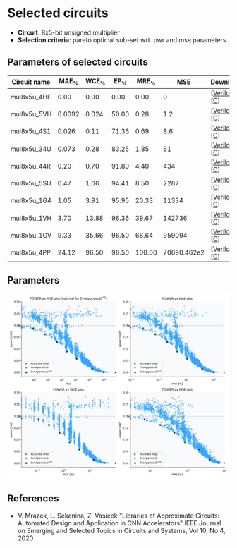 
Selected circuits
===================
 - **Circuit**: 8x5-bit unsigned multiplier
 - **Selection criteria**: pareto optimal sub-set wrt. pwr and mse parameters

Parameters of selected circuits
----------------------------

| Circuit name | MAE<sub>%</sub> | WCE<sub>%</sub> | EP<sub>%</sub> | MRE<sub>%</sub> | MSE | Download |
| --- |  --- | --- | --- | --- | --- | --- | 
| mul8x5u_4HF | 0.00 | 0.00 | 0.00 | 0.00 | 0 |  [[Verilog](mul8x5u_4HF.v)]  [[C](mul8x5u_4HF.c)] |
| mul8x5u_5VH | 0.0092 | 0.024 | 50.00 | 0.28 | 1.2 |  [[Verilog](mul8x5u_5VH.v)]  [[C](mul8x5u_5VH.c)] |
| mul8x5u_4S1 | 0.026 | 0.11 | 71.36 | 0.69 | 8.6 |  [[Verilog](mul8x5u_4S1.v)]  [[C](mul8x5u_4S1.c)] |
| mul8x5u_34U | 0.073 | 0.28 | 83.25 | 1.85 | 61 |  [[Verilog](mul8x5u_34U.v)]  [[C](mul8x5u_34U.c)] |
| mul8x5u_44R | 0.20 | 0.70 | 91.80 | 4.40 | 434 |  [[Verilog](mul8x5u_44R.v)]  [[C](mul8x5u_44R.c)] |
| mul8x5u_5SU | 0.47 | 1.66 | 94.41 | 8.50 | 2287 |  [[Verilog](mul8x5u_5SU.v)]  [[C](mul8x5u_5SU.c)] |
| mul8x5u_1G4 | 1.05 | 3.91 | 95.95 | 20.33 | 11334 |  [[Verilog](mul8x5u_1G4.v)]  [[C](mul8x5u_1G4.c)] |
| mul8x5u_1VH | 3.70 | 13.88 | 96.36 | 39.67 | 142736 |  [[Verilog](mul8x5u_1VH.v)]  [[C](mul8x5u_1VH.c)] |
| mul8x5u_1GV | 9.33 | 35.66 | 96.50 | 68.64 | 959094 |  [[Verilog](mul8x5u_1GV.v)]  [[C](mul8x5u_1GV.c)] |
| mul8x5u_4PP | 24.12 | 96.50 | 96.50 | 100.00 | 70690.462e2 |  [[Verilog](mul8x5u_4PP.v)]  [[C](mul8x5u_4PP.c)] |
    
Parameters
--------------
![Parameters figure](fig.png)

References
--------------
   - V. Mrazek, L. Sekanina, Z. Vasicek "Libraries of Approximate Circuits: Automated Design and Application in CNN Accelerators" IEEE Journal on Emerging and Selected Topics in Circuits and Systems, Vol 10, No 4, 2020

             